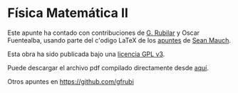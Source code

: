 Física Matemática II
===============

Este apunte ha contado con contribuciones de [G. Rubilar](https://google.com/+GuillermoRubilar) y Oscar Fuentealba, usando parte del c'odigo LaTeX de los [apuntes](https://bitbucket.org/seanmauch/applied_math) de [Sean Mauch](http://www.its.caltech.edu/~sean/).

Esta obra ha sido publicada bajo una [licencia GPL v3](https://github.com/gfrubi/GR/blob/master/LICENSE).

Puede descargar el archivo pdf compilado directamente desde [aquí](https://github.com/gfrubi/FM2/raw/master/FM2.pdf).


Otros apuntes en https://github.com/gfrubi
